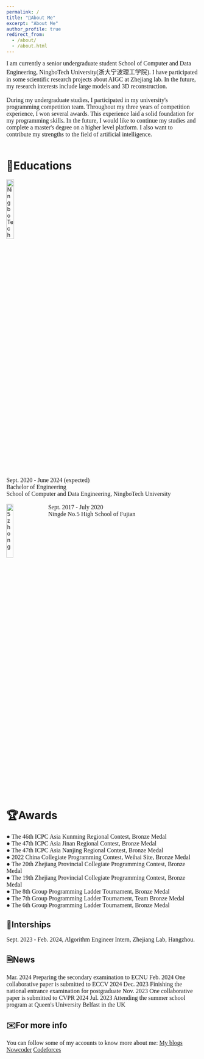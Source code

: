 ```yaml
---
permalink: /
title: "👋About Me"
excerpt: "About Me"
author_profile: true
redirect_from: 
  - /about/
  - /about.html
---
```

<font face=consolas size=3>I am currently a senior undergraduate student School of Computer and Data Engineering, NingboTech University(浙大宁波理工学院). I have participated in some scientific research projects about AIGC at Zhejiang lab. In the future, my research interests include large models and 3D reconstruction.<br /><br />
During my undergraduate studies, I participated in my university's programming competition team. Throughout my three years of competition experience, I won several awards. This experience laid a solid foundation for my programming skills. In the future, I would like to continue my studies and complete a master's degree on a higher level platform. I also want to contribute my strengths to the field of artificial intelligence.</font><br /><br />


📖Educations
======
<img src="https://img1.cfw.cn/20003/da5144b1cb34/4aa22422-05a5-4795-a63e-fcccea1626d1_300x300.jpg" alt="NingboTech" style="vertical-align:top; width:20%; height:20%; display:inline-block; margin-right:10px;"> <span style="font-family:consolas; font-size:12pt; display:inline-block; vertical-align:top;"> <font face="consolas" size="3">Sept. 2020 - June 2024 (expected)<br> Bachelor of Engineering<br> School of Computer and Data Engineering, NingboTech University</font> </span>
<br /><br />
<img src="https://th.bing.com/th/id/OIP.i3bSymp6uhhTR_ZlxM9i2AAAAA?w=173&h=180&c=7&r=0&o=5&dpr=1.4&pid=1.7" alt="5zhong" style="vertical-align:top; width:19%; height:19%; display:inline-block; margin-right:10px;"> <span style="font-family:consolas; font-size:12pt; display:inline-block; vertical-align:top;"> <font face="consolas" size="3">Sept. 2017 - July 2020<br> Ningde No.5 High School of Fujian</font> </span>
<br /><br />


🏆Awards
======
<font face=consolas size=3> ● The 46th ICPC Asia Kunming Regional Contest, Bronze Medal<br />
● The 47th ICPC Asia Jinan Regional Contest, Bronze Medal<br />
● The 47th ICPC Asia Nanjing Regional Contest, Bronze Medal<br />
● 2022 China Collegiate Programming Contest, Weihai Site, Bronze Medal<br />
● The 20th Zhejiang Provincial Collegiate Programming Contest, Bronze Medal<br />
● The 19th Zhejiang Provincial Collegiate Programming Contest, Bronze Medal<br />
● The 8th Group Programming Ladder Tournament, Bronze Medal<br />
● The 7th Group Programming Ladder Tournament, Team Bronze Medal<br />
● The 6th Group Programming Ladder Tournament, Bronze Medal</font>
<br />

💼Interships
------
<font face=consolas size=3>Sept. 2023 - Feb. 2024, Algorithm Engineer Intern, Zhejiang Lab, Hangzhou.</font>
<br />

🗎News
------
<font face=consolas size=3>Mar. 2024 Preparing the secondary examination to ECNU</font>
<font face=consolas size=3>Feb. 2024 One collaborative paper is submitted to ECCV 2024</font>
<font face=consolas size=3>Dec. 2023 Finishing the national entrance examination for postgraduate</font>
<font face=consolas size=3>Nov. 2023 One collaborative paper is submitted to CVPR 2024</font>
<font face=consolas size=3>Jul. 2023 Attending the summer school program at Queen's University Belfast in the UK</font>
<br />

✉️For more info
------
<font face=consolas size=3>You can follow some of my accounts to know more about me:</font>
 [<font face=consolas size=3>My blogs</font>](https://eastpage.tech)    [<font face=consolas size=3>Nowcoder</font>](https://ac.nowcoder.com/acm/contest/profile/946259811)     [<font face=consolas size=3>Codeforces</font>](https://codeforces.com/profile/EastGod) 



